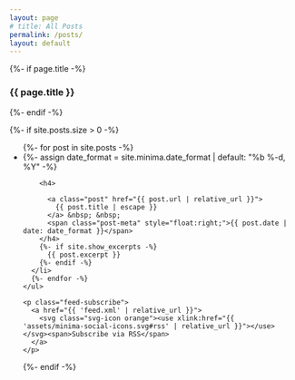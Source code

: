 ```yaml
---
layout: page
# title: All Posts
permalink: /posts/
layout: default
---
```


<div class="home" style="min-width: 55%;">
  {%- if page.title -%}
    <h3 class="post-title">{{ page.title }}</h3>
  {%- endif -%}

  {%- if site.posts.size > 0 -%}
    <ul class="post-list">
      {%- for post in site.posts -%}
      <li>
        {%- assign date_format = site.minima.date_format | default: "%b %-d, %Y" -%}
        
        <h4>

          <a class="post" href="{{ post.url | relative_url }}">
            {{ post.title | escape }}
          </a> &nbsp; &nbsp;
          <span class="post-meta" style="float:right;">{{ post.date | date: date_format }}</span>
        </h4>
        {%- if site.show_excerpts -%}
          {{ post.excerpt }}
        {%- endif -%}
      </li>
      {%- endfor -%}
    </ul>

    <p class="feed-subscribe">
      <a href="{{ 'feed.xml' | relative_url }}">
        <svg class="svg-icon orange"><use xlink:href="{{ 'assets/minima-social-icons.svg#rss' | relative_url }}"></use></svg><span>Subscribe via RSS</span>
      </a>
    </p>
  {%- endif -%}

</div>